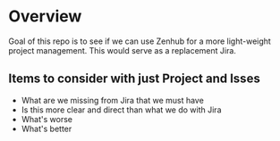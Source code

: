 # Overview
Goal of this repo is to see if we can use Zenhub for a more light-weight project management. This would serve as a replacement Jira. 

## Items to consider with just Project and Isses
- What are we missing from Jira that we must have
- Is this more clear and direct than what we do with Jira
- What's worse
- What's better